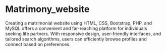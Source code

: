 # Matrimony_website
Creating a matrimonial website using HTML, CSS, Bootstrap, PHP, and MySQL offers a convenient and far-reaching platform for individuals seeking life partners. With responsive design, user-friendly interfaces, and tailored search algorithms, users can efficiently browse profiles and connect based on preferences.
